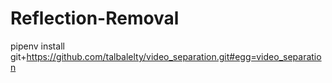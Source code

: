 # Reflection-Removal

pipenv install git+https://github.com/talbalelty/video_separation.git#egg=video_separation
